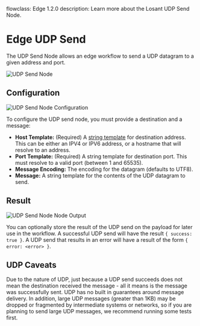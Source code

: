 flowclass: Edge 1.2.0
description: Learn more about the Losant UDP Send Node.

# Edge UDP Send

The UDP Send Node allows an edge workflow to send a UDP datagram to a given address and port.

![UDP Send Node](/images/workflows/outputs/udp-send-node.png "UDP Send Node")

## Configuration

![UDP Send Node Configuration](/images/workflows/outputs/udp-send-node-config.png "UDP Send Node Configuration")

To configure the UDP send node, you must provide a destination and a message:

* **Host Template:** (Required) A [string template](/workflows/accessing-payload-data/#string-templates) for destination address. This can be either an IPV4 or IPV6 address, or a hostname that will resolve to an address.
* **Port Template:** (Required) A string template for destination port. This must resolve to a valid port (between 1 and 65535).
* **Message Encoding:** The encoding for the datagram (defaults to UTF8).
* **Message:** A string template for the contents of the UDP datagram to send.

## Result

![UDP Send Node Node Output](/images/workflows/outputs/udp-send-node-output.png "Run Executable Node Output")

You can optionally store the result of the UDP send on the payload for later use in the workflow. A successful UDP send will have the result `{ success: true }`. A UDP send that results in an error will have a result of the form `{ error: <error> }`.

## UDP Caveats

Due to the nature of UDP, just because a UDP send succeeds does not mean the destination received the message - all it means is the message was successfully sent. UDP has no built in guarantees around message delivery. In addition, large UDP messages (greater than 1KB) may be dropped or fragmented by intermediate systems or networks, so if you are planning to send large UDP messages, we recommend running some tests first.
